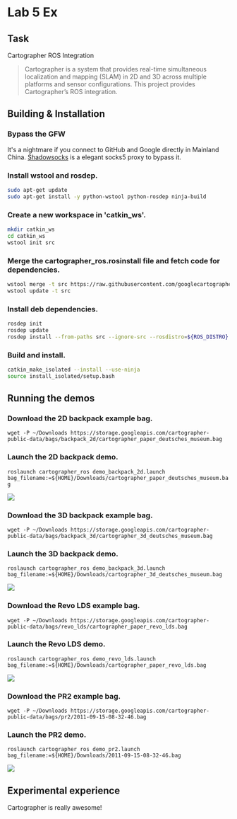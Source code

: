 # Lab 5 Ex

## Task

Cartographer ROS Integration

> Cartographer is a system that provides real-time simultaneous localization and mapping (SLAM) in 2D and 3D across multiple platforms and sensor configurations. This project provides Cartographer’s ROS integration.

## Building & Installation

### Bypass the GFW

It's a nightmare if you connect to GitHub and Google directly in Mainland China. [Shadowsocks](https://shadowsocks.org/en/index.html) is a elegant socks5 proxy to bypass it.

### Install wstool and rosdep.

```bash
sudo apt-get update
sudo apt-get install -y python-wstool python-rosdep ninja-build
```

### Create a new workspace in 'catkin_ws'.

```bash
mkdir catkin_ws
cd catkin_ws
wstool init src
```

### Merge the cartographer_ros.rosinstall file and fetch code for dependencies.

```bash
wstool merge -t src https://raw.githubusercontent.com/googlecartographer/cartographer_ros/master/cartographer_ros.rosinstall
wstool update -t src
```

### Install deb dependencies.

```bash
rosdep init
rosdep update
rosdep install --from-paths src --ignore-src --rosdistro=${ROS_DISTRO} -y
```

### Build and install.

```bash
catkin_make_isolated --install --use-ninja
source install_isolated/setup.bash
```

## Running the demos

### Download the 2D backpack example bag.
`wget -P ~/Downloads https://storage.googleapis.com/cartographer-public-data/bags/backpack_2d/cartographer_paper_deutsches_museum.bag`

### Launch the 2D backpack demo.
`roslaunch cartographer_ros demo_backpack_2d.launch bag_filename:=${HOME}/Downloads/cartographer_paper_deutsches_museum.bag`

![](https://static.32ph.com/upload-pic/sfgz5.jpg)

### Download the 3D backpack example bag.
`wget -P ~/Downloads https://storage.googleapis.com/cartographer-public-data/bags/backpack_3d/cartographer_3d_deutsches_museum.bag`

### Launch the 3D backpack demo.
`roslaunch cartographer_ros demo_backpack_3d.launch bag_filename:=${HOME}/Downloads/cartographer_3d_deutsches_museum.bag`

![](https://static.32ph.com/upload-pic/l5o8z.jpg)

### Download the Revo LDS example bag.
`wget -P ~/Downloads https://storage.googleapis.com/cartographer-public-data/bags/revo_lds/cartographer_paper_revo_lds.bag`

### Launch the Revo LDS demo.
`roslaunch cartographer_ros demo_revo_lds.launch bag_filename:=${HOME}/Downloads/cartographer_paper_revo_lds.bag`

![](https://static.32ph.com/upload-pic/80qw7.jpg)

### Download the PR2 example bag.
`wget -P ~/Downloads https://storage.googleapis.com/cartographer-public-data/bags/pr2/2011-09-15-08-32-46.bag`

### Launch the PR2 demo.
`roslaunch cartographer_ros demo_pr2.launch bag_filename:=${HOME}/Downloads/2011-09-15-08-32-46.bag`

![](https://static.32ph.com/upload-pic/ykebk.jpg)

## Experimental experience

Cartographer is really awesome!
